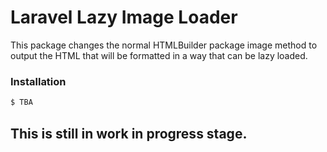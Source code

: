 # Laravel Lazy Image Loader

This package changes the normal HTMLBuilder package image method to output the HTML that will be formatted in a way that can be lazy loaded.

### Installation

```sh
$ TBA
```

## This is still in work in progress stage.

